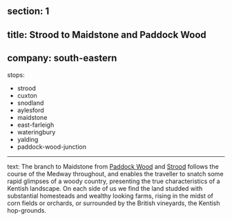 ﻿section: 1
----
title: Strood to Maidstone and Paddock Wood
----
company: south-eastern
----
stops:
- strood
- cuxton
- snodland
- aylesford
- maidstone
- east-farleigh
- wateringbury
- yalding
- paddock-wood-junction
----
text: The branch to Maidstone from [Paddock Wood](/stations/paddock-wood-junction) and [Strood](/stations/strood) follows the course of the Medway throughout, and enables the traveller to snatch some rapid glimpses of a woody country, presenting the true characteristics of a Kentish landscape. On each side of us we find the land studded with substantial homesteads and wealthy looking farms, rising in the midst of corn fields or orchards, or surrounded by the British vineyards, the Kentish hop-grounds.
